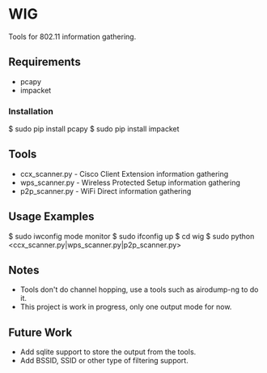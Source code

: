 # WIG
Tools for 802.11 information gathering.

## Requirements

 - pcapy
 - impacket

### Installation

$ sudo pip install pcapy
$ sudo pip install impacket

## Tools

 - ccx_scanner.py - Cisco Client Extension information gathering
 - wps_scanner.py - Wireless Protected Setup information gathering
 - p2p_scanner.py - WiFi Direct information gathering

## Usage Examples

$ sudo iwconfig <iface> mode monitor
$ sudo ifconfig <iface> up
$ cd wig
$ sudo python <ccx_scanner.py|wps_scanner.py|p2p_scanner.py> <iface>

## Notes

 - Tools don't do channel hopping, use a tools such as airodump-ng to do it.
 - This project is work in progress, only one output mode for now.

## Future Work

 - Add sqlite support to store the output from the tools.
 - Add BSSID, SSID or other type of filtering support.

